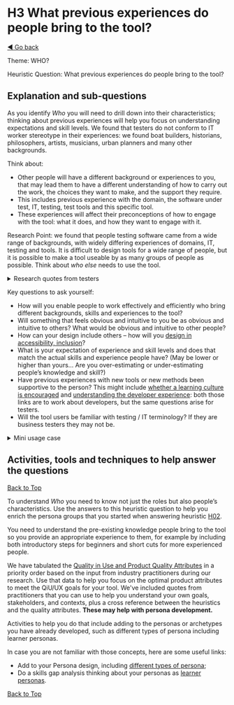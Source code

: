 <a name="TopofPage"></a>
# H3 What previous experiences do people bring to the tool?
[◄ Go back](README.md)

Theme: WHO?

Heuristic Question: What previous experiences do people bring to the tool?

## Explanation and sub-questions
As you identify *Who* you will need to drill down into their characteristics; thinking about previous experiences will help you focus on understanding expectations and skill levels. We found that testers do not conform to IT worker stereotype in their experiences: we found boat builders, historians, philosophers, artists, musicians, urban planners and many other backgrounds.

Think about: 
- Other people will have a different background or experiences to you, that may lead them to have a different understanding of how to carry out the work, the choices they want to make, and the support they require. 
- This includes previous experience with the domain, the software under test, IT, testing, test tools and this specific tool. 
- These experiences will affect their preconceptions of how to engage with the tool: what it does, and how they want to engage with it.

Research Point: we found that people testing software came from a wide range of backgrounds, with widely differing experiences of domains, IT, testing and tools.
It is difficult to design tools for a wide range of people, but it is possible to make a tool useable by as many groups of people as possible. Think about *who else* needs to use the tool.

<details close> <summary>Research quotes from testers</summary>
  
*``non-testers ask interesting questions [about the software under test about things that] sounds obvious to us. We need both perspectives. We need new thinkers [not people] spoiled with old experiences that probably block their creativity''*

*`` [can see different groups for test tools] among people I work with: someone with an IT education who is a specialist tester, someone with a biology degree who became a tester, someone who is a saxophonist - an improviser ... and there are users who become testers [giving different perspectives]''*

*``now a solutions engineer/dev management role. This past 1-2 years. In IT 15years - dev, test, CM, governance''*

*``Started life as a carpenter out of technical college, after apprenticeship was finished worked in scenery for theatre, films and TV decided to start a maintenance/landscape business and had an accident, long story short no more physical labour. ... like a lot of people do fell into testing through gaming and ... worked my way up to a test lead.''*

*``I have a degree in Urban Planning ... I work in IT for over 30 years, having different type of roles, since I am a M-shaped person.''*

*``I'm an automation tester with 16 years of testing experience ... my educational background is MD in Chemistry and Physics ... my role in a current project is Lead Quality Engineer ''*

</details>


Key questions to ask yourself:
- How will you enable people to work effectively and efficiently who bring different backgrounds, skills and experiences to the tool?
- Will something that feels obvious and intuitive to you be as obvious and intuitive to others? What would be obvious and intuitive to other people?
- How can your design include others – how will you [design in accessibility, inclusion](https://inclusive.microsoft.design/)?
- What is your expectation of experience and skill levels and does that match the actual skills and experience people have? (May be lower or higher than yours… Are you over-estimating or under-estimating people’s knowledge and skill?)
- Have previous experiences with new tools or new methods been supportive to the person? This might include [whether a learning culture is encouraged](https://osf.io/preprints/psyarxiv/qz43x) and [understanding the developer experience](https://dl.acm.org/doi/10.1145/3639443): both those links are to work about developers, but the same questions arise for testers.
- Will the tool users be familiar with testing / IT terminology? If they are business testers they may not be.

<details close> <summary>Mini usage case</summary>
* In one case study, the participants discussed the business and IT testers who would use their tool. They commented:
* <i>``always review this - the insights from [the first sub question below] are important to gain a deeper understanding ...  when we talked about this, when we started to talk a lot about the business tester versus the professional tester [we saw] different backgrounds, different education, different education levels.''</i>
* In particular for this group of end user testers, the business tester may not have tertiary education, the professional tester is likely to have tertiary education but it may not be in software engineering, and the developer tester is likely to have a software engineering degree. This not a reflection on the intelligence or capability of the people; one of their big customers is a hospital and there are many people from many roles taking part in the testing. A consultant, senior nurse, or porter may not know software engineering, may not know about testing, but is capable of being led through and opened to testing in a structured way. However, they may not have time for much additional learning.
</details>

## Activities, tools and techniques to help answer the questions

[Back to Top](#TopofPage)

To understand *Who* you need to know not just the roles but also people’s characteristics. Use the answers to this heuristic question to help you enrich the persona groups that you started when answering heuristic [H02](H02-Who-will-use-or-be-affected-by-this-tool.md).

You need to understand the pre-existing knowledge people bring to the tool so you provide an appropriate experience to them, for example by including both introductory steps for beginners and short cuts for more experienced people.

We have tabulated the [Quality in Use and Product Quality Attributes](Qualityattributesv2.md) in a priority order based on the input from industry practitioners during our research. Use that data to help you focus on the optimal product attributes to meet the QiU/UX goals for your tool. We've included quotes from practitioners that you can use to help you understand your own goals, stakeholders, and contexts, plus a cross reference between the heuristics and the quality attributes. **These may help with persona development.**

Activities to help you do that include adding to the personas or archetypes you have already developed, such as different types of persona including learner personas.

In case you are not familiar with those concepts, here are some useful links:
-	Add to your Persona design, including [different types of persona](https://www.interaction-design.org/literature/article/personas-why-and-how-you-should-use-them);
-	Do a skills gap analysis thinking about your personas as [learner personas](https://corporate.britishcouncil.org/insights/evolving-role-learner-personas).

[Back to Top](#TopofPage)
